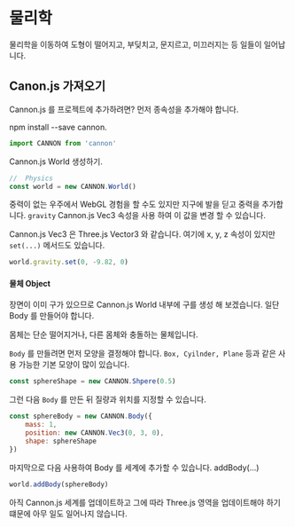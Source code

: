 <h1>물리학</h1>

물리학을 이동하여 도형이 떨어지고, 부딪치고, 문지르고, 미끄러지는 등 일들이 일어납니다.


## Canon.js 가져오기 

Cannon.js 를 프로젝트에 추가하려면? 먼저 종속성을 추가해야 합니다.

npm install --save cannon.

``` javascript 
import CANNON from 'cannon'
```

Cannon.js World 생성하기.

``` javascript 
//  Physics 
const world = new CANNON.World() 
```

중력이 없는 우주에서 WebGL 경험을 할 수도 있지만 지구에 발을 딛고 중력을 추가합니다.
`gravity` Cannon.js Vec3 속성을 사용 하여 이 값을 변경 할 수 있습니다.

Cannon.js Vec3 은 Three.js Vector3 와 같습니다.
여기에 x, y, z 속성이 있지만 `set(...)` 메서드도 있습니다.

``` javascript 
world.gravity.set(0, -9.82, 0)
```




#### 물체 Object

장면이 이미 구가 있으므로 Cannon.js World 내부에 구를 생성 해 보겠습니다.
일단 Body 를 만들어야 합니다.

몸체는 단순 떨어지거나, 다른 몸체와 충돌하는 물체입니다.

`Body` 를 만들려면 먼저 모양을 결정해야 합니다.
`Box, Cyilnder, Plane` 등과 같은 사용 가능한 기본 모양이 많이 있습니다.

``` javascript 
const sphereShape = new CANNON.Shpere(0.5) 
```

그런 다음 `Body` 를 만든 뒤 질량과 위치를 지정할 수 있습니다.

``` javascript 
const sphereBody = new CANNON.Body({
    mass: 1,
    position: new CANNON.Vec3(0, 3, 0),
    shape: sphereShape 
})
```

마지막으로 다음 사용하여 Body 를 세계에 추가할 수 있습니다. addBody(...) 

``` javascript 
world.addBody(sphereBody) 
```

아직 Cannon.js 세계를 업데이트하고 그에 따라 Three.js 영역을 업데이트해야 하기 떄문에 아무 일도 일어나지 않습니다.


